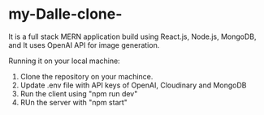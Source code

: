 # my-Dalle-clone-

It is a full stack MERN application build using React.js, Node.js, MongoDB, and It uses OpenAI API for image generation.

Running it on your local machine:
  1. Clone the repository on your machince.
  2. Update .env file with API keys of OpenAI, Cloudinary and MongoDB
  3. Run the client using "npm run dev"
  4. RUn the server with "npm start"
